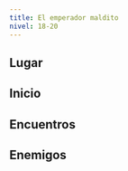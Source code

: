 ```yaml
---
title: El emperador maldito
nivel: 18-20
---
```


## Lugar



## Inicio



## Encuentros

### 

## Enemigos